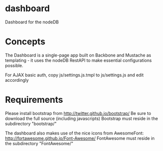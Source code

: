 dashboard
=========

Dashboard for the nodeDB

Concepts
========

The Dashboard is a single-page app built on Backbone and Mustache as
templating - it uses the nodeDB RestAPI to make essential configurations
possible.

For AJAX basic auth, copy js/settings.js.tmpl to js/settings.js and edit
accordingly

Requirements
============

Please install bootstrap from http://twitter.github.io/bootstrap/
Be sure to download the full source (including javascripts)
Bootstrap must reside in the subdirectory "bootstrap/"

The dashboard also makes use of the nice icons from AwesomeFont: 
http://fortawesome.github.io/Font-Awesome/
FontAwesome must reside in the subdirectory "FontAwesome/"
